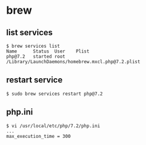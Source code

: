 # brew

## list services

```console
$ brew services list
Name      Status  User    Plist
php@7.2   started root    /Library/LaunchDaemons/homebrew.mxcl.php@7.2.plist
```

## restart service

```console
$ sudo brew services restart php@7.2
```

## php.ini

```console
$ vi /usr/local/etc/php/7.2/php.ini
...
max_execution_time = 300
```
